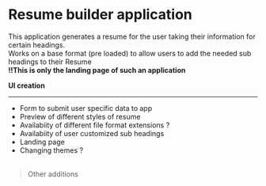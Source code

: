  # Resume builder application
This application generates a resume for the user taking their information for certain headings. <br>
Works on a base format (pre loaded) to allow users to add the needed sub headings to their Resume <br>
**!!This is only the landing page of such an application**

**UI creation**
 <hr>

- Form to submit user specific data to app <br>
- Preview of different styles of resume   <br>
- Availabiity of different file format extensions ?<br>
- Availabiity of user customized sub headings<br>
- Landing page <br>
- Changing themes ?<br><br>

> Other additions <br>
